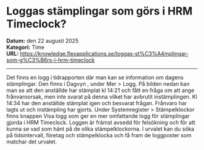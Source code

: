# Loggas stämplingar som görs i HRM Timeclock?

**Datum:** den 22 augusti 2025  
**Kategori:** Time  
**URL:** https://knowledge.flexapplications.se/loggas-st%C3%A4mplingar-som-g%C3%B6rs-i-hrm-timeclock

---

Det finns en logg i tidrapporten där man kan se information om dagens stämplingar. Den finns i
Dagvyn
, under
Mer > Logg.
På bilden nedan kan man se att den anställde har stämplat kl 14:21 och fått en fråga om att ange frånvaroorsak, men inte svarat på denna vilket har avbrutit instämplingen. Kl 14:34 har den anställde stämplat igen och besvarat frågan. Frånvaro har lagts ut och instämpling har gjorts.
Under
Systemregister > Stämpelklockor
finns knappen
Visa logg
som ger en mer omfattande logg för stämplingar gjorda i HRM Timeclock. Loggen är främst avsedd för felsökning och för att kunna se vad som hänt på de olika stämpelklockorna. I urvalet kan du söka på tidsintervall, företag och stämpelklocka och få fram de loggposter som matchar det urvalet.
